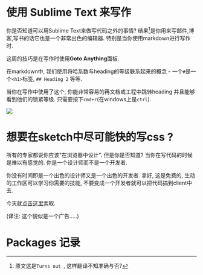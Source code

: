 # 使用 Sublime Text 来写作

你是否知道可以用Sublime Text来做写代码之外的事情? 结果[^注1]是你用来写邮件,博客,写书的话它也是一个非常出色的编辑器. 特别是当你使用markdown进行写作时.

这周的技巧是在写作时使用**Goto Anything**面板.

在markdown中, 我们使用将哈系数与heading的等级联系起来的概念 - 一个`#`是一个`<h1>`标签, `## Heading 2` 等等.

当你在写作中使用了这个, 你能非常容易的再文档或工程中跳转heading 并且能够看到他们的锁紧等级. 只需要按下`cmd+r`(在windows上是`ctrl`).

![][1]


# 想要在sketch中尽可能快的写css ?

所有的专家都说你应该"在浏览器中设计". 但是你是否知道? 当你在写代码的时候是难以有感觉的. 你是一个设计师而不是一个开发者.

你没有时间即是一个出色的设计师又是一个出色的开发者. 拿好, 这是免费的, 生动的工作区可以学习你需要的技能, 不要变成一个开发者就可以把代码搞到client中去.

今天就[点击这里][2]索取.

(译注: 这个貌似是一个广告.....)


# Packages 记录






[1]:05-02-12-001.png
[2]:http://www.planningforaliens.com/workshops/sublime/confirmation/

[^注1]: 原文这是`Turns out `, 这样翻译不知准确与否?
